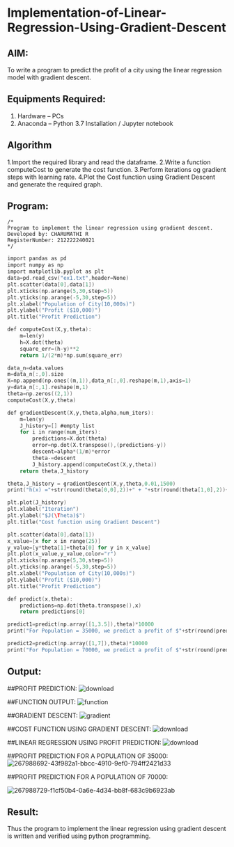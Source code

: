 # Implementation-of-Linear-Regression-Using-Gradient-Descent

## AIM:
To write a program to predict the profit of a city using the linear regression model with gradient descent.

## Equipments Required:
1. Hardware – PCs
2. Anaconda – Python 3.7 Installation / Jupyter notebook

## Algorithm
1.Import the required library and read the dataframe.
2.Write a function computeCost to generate the cost function.
3.Perform iterations og gradient steps with learning rate.
4.Plot the Cost function using Gradient Descent and generate the required graph. 
 

## Program:
```
/*
Program to implement the linear regression using gradient descent.
Developed by: CHARUMATHI R
RegisterNumber: 212222240021 
*/
```
```C
import pandas as pd
import numpy as np
import matplotlib.pyplot as plt
data=pd.read_csv("ex1.txt",header=None)
plt.scatter(data[0],data[1])
plt.xticks(np.arange(5,30,step=5))
plt.yticks(np.arange(-5,30,step=5))
plt.xlabel("Population of City(10,000s)")
plt.ylabel("Profit ($10,000)")
plt.title("Profit Prediction")

def computeCost(X,y,theta):
    m=len(y) 
    h=X.dot(theta) 
    square_err=(h-y)**2
    return 1/(2*m)*np.sum(square_err) 

data_n=data.values
m=data_n[:,0].size
X=np.append(np.ones((m,1)),data_n[:,0].reshape(m,1),axis=1)
y=data_n[:,1].reshape(m,1)
theta=np.zeros((2,1))
computeCost(X,y,theta) 

def gradientDescent(X,y,theta,alpha,num_iters):
    m=len(y)
    J_history=[] #empty list
    for i in range(num_iters):
        predictions=X.dot(theta)
        error=np.dot(X.transpose(),(predictions-y))
        descent=alpha*(1/m)*error
        theta-=descent
        J_history.append(computeCost(X,y,theta))
    return theta,J_history

theta,J_history = gradientDescent(X,y,theta,0.01,1500)
print("h(x) ="+str(round(theta[0,0],2))+" + "+str(round(theta[1,0],2))+"x1")

plt.plot(J_history)
plt.xlabel("Iteration")
plt.ylabel("$J(\Theta)$")
plt.title("Cost function using Gradient Descent")

plt.scatter(data[0],data[1])
x_value=[x for x in range(25)]
y_value=[y*theta[1]+theta[0] for y in x_value]
plt.plot(x_value,y_value,color="r")
plt.xticks(np.arange(5,30,step=5))
plt.yticks(np.arange(-5,30,step=5))
plt.xlabel("Population of City(10,000s)")
plt.ylabel("Profit ($10,000)")
plt.title("Profit Prediction")

def predict(x,theta):
    predictions=np.dot(theta.transpose(),x)
    return predictions[0]

predict1=predict(np.array([1,3.5]),theta)*10000
print("For Population = 35000, we predict a profit of $"+str(round(predict1,0)))

predict2=predict(np.array([1,7]),theta)*10000
print("For Population = 70000, we predict a profit of $"+str(round(predict2,0)))

```
## Output:
##PROFIT PREDICTION:
![download](https://github.com/charumathiramesh/Implementation-of-Linear-Regression-Using-Gradient-Descent/assets/120204455/72c751de-9d20-419c-908d-f9d68e91d28e)


##FUNCTION OUTPUT:
![function](https://github.com/charumathiramesh/Implementation-of-Linear-Regression-Using-Gradient-Descent/assets/120204455/5440dbe0-743e-4f21-9b15-c6750af2f4e1)


##GRADIENT DESCENT:
![gradient ](https://github.com/charumathiramesh/Implementation-of-Linear-Regression-Using-Gradient-Descent/assets/120204455/aef30837-1496-469f-97f8-2a7a64ca63b7)


##COST FUNCTION USING GRADIENT DESCENT:
![download](https://github.com/charumathiramesh/Implementation-of-Linear-Regression-Using-Gradient-Descent/assets/120204455/17ee5b6b-631f-475a-9c3f-4e0a5e3a7b2e)


##LINEAR REGRESSION USING PROFIT PREDICTION:
![download](https://github.com/charumathiramesh/Implementation-of-Linear-Regression-Using-Gradient-Descent/assets/120204455/59d451d6-9bc7-4a74-aca4-e5c6e1790efb)


##PROFIT PREDICTION FOR A POPULATION OF 35000:
![267988692-43f982a1-bbcc-4910-9ef0-794ff2421d33](https://github.com/charumathiramesh/Implementation-of-Linear-Regression-Using-Gradient-Descent/assets/120204455/024ca885-488e-400f-a698-300882d60a1a)


##PROFIT PREDICTION FOR A POPULATION OF 70000:

![267988729-f1cf50b4-0a6e-4d34-bb8f-683c9b6923ab](https://github.com/charumathiramesh/Implementation-of-Linear-Regression-Using-Gradient-Descent/assets/120204455/b1150597-9c47-4e21-874e-7714e24aad18)



## Result:
Thus the program to implement the linear regression using gradient descent is written and verified using python programming.
